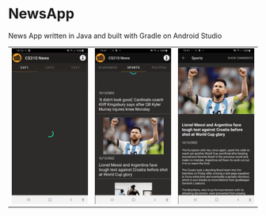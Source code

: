 # NewsApp
News App written in Java and built with Gradle on Android Studio

<table style="width:100%">
  <tr>
    <td><img src="media/navigation.gif"/></td>
    <td><img src="media/features.gif"/></td>
    <td><img src="media/comment.gif"/></td>
  </tr>
</table>
